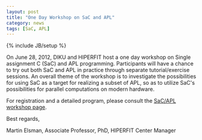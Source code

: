```yaml
---
layout: post
title: "One Day Workshop on SaC and APL"
category: news
tags: [SaC, APL]
---
```

{% include JB/setup %}

On June 28, 2012, DIKU and HIPERFIT host a one day workshop on Single
assignment C (SaC) and APL programming. Participants will have a
chance to try out both SaC and APL in practice through separate
tutorial/exercise sessions. An overall theme of the workshop is to
investigate the possibilities for using SaC as a target for realizing
a subset of APL, so as to utilize SaC's possibilities for parallel
computations on modern hardware.

For registration and a detailed program, please consult the [SaC/APL
workshop page](http://www.diku.dk/begivenheder/hiperfit_seminars/sac_and_apl).

Best regards,

Martin Elsman, Associate Professor, PhD, HIPERFIT Center Manager
